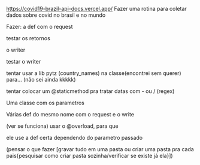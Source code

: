 https://covid19-brazil-api-docs.vercel.app/
Fazer uma rotina para coletar dados sobre covid
no brasil e no mundo

Fazer:
a def com o request

testar os retornos

o writer

testar o writer

tentar usar a lib pytz (country_names) na classe(encontrei sem querer)
para... (não sei ainda kkkkk)

tentar colocar um @staticmethod pra tratar datas com - ou / (regex)

Uma classe com os parametros

Várias def do mesmo nome com o request e o write

(ver se funciona) usar o @overload, para que

ele use a def certa dependendo do parametro passado

(pensar o que fazer [gravar tudo em uma pasta ou 
criar uma pasta pra cada pais{pesquisar como criar pasta sozinha/verificar se existe já ela}])

